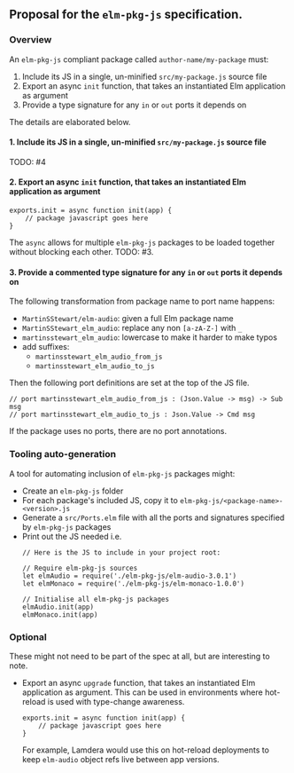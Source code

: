 
## Proposal for the `elm-pkg-js` specification.


### Overview

An `elm-pkg-js` compliant package called `author-name/my-package` must:

1. Include its JS in a single, un-minified `src/my-package.js` source file
2. Export an async `init` function, that takes an instantiated Elm application as argument
3. Provide a type signature for any `in` or `out` ports it depends on

The details are elaborated below.

#### 1. Include its JS in a single, un-minified `src/my-package.js` source file

TODO: #4


#### 2. Export an async `init` function, that takes an instantiated Elm application as argument

```
exports.init = async function init(app) {
    // package javascript goes here
}
```

The `async` allows for multiple `elm-pkg-js` packages to be loaded together without blocking each other. TODO: #3.


#### 3. Provide a commented type signature for any `in` or `out` ports it depends on

The following transformation from package name to port name happens:

- `MartinSStewart/elm-audio`: given a full Elm package name
- `MartinSStewart_elm_audio`: replace any non `[a-zA-Z-]` with `_`
- `martinsstewart_elm_audio`: lowercase to make it harder to make typos
- add suffixes:
   - `martinsstewart_elm_audio_from_js`
   - `martinsstewart_elm_audio_to_js`

Then the following port definitions are set at the top of the JS file.

```
// port martinsstewart_elm_audio_from_js : (Json.Value -> msg) -> Sub msg
// port martinsstewart_elm_audio_to_js : Json.Value -> Cmd msg
```

If the package uses no ports, there are no port annotations.


### Tooling auto-generation

A tool for automating inclusion of `elm-pkg-js` packages might:

- Create an `elm-pkg-js` folder
- For each package's included JS, copy it to `elm-pkg-js/<package-name>-<version>.js`
- Generate a `src/Ports.elm` file with all the ports and signatures specified by `elm-pkg-js` packages
- Print out the JS needed i.e.
  ```
  // Here is the JS to include in your project root:

  // Require elm-pkg-js sources
  let elmAudio = require('./elm-pkg-js/elm-audio-3.0.1')
  let elmMonaco = require('./elm-pkg-js/elm-monaco-1.0.0')

  // Initialise all elm-pkg-js packages
  elmAudio.init(app)
  elmMonaco.init(app)
  ```


### Optional

These might not need to be part of the spec at all, but are interesting to note.

- Export an async `upgrade` function, that takes an instantiated Elm application as argument. This can be used in environments where hot-reload is used with type-change awareness.

  ```
  exports.init = async function init(app) {
      // package javascript goes here
  }
  ```

  For example, Lamdera would use this on hot-reload deployments to keep `elm-audio` object refs live between app versions.
